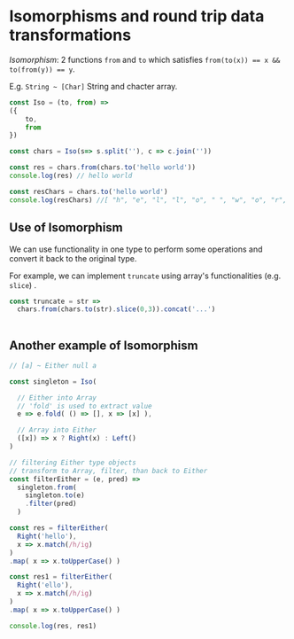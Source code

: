 # Isomorphisms and round trip data transformations

*Isomorphism*: 2 functions `from` and `to` which satisfies `from(to(x)) == x && to(from(y)) == y`. 

E.g. `String ~ [Char]` String and chacter array. 

```javascript
const Iso = (to, from) => 
({
    to, 
    from
})

const chars = Iso(s=> s.split(''), c => c.join(''))

const res = chars.from(chars.to('hello world'))
console.log(res) // hello world

const resChars = chars.to('hello world')
console.log(resChars) //[ "h", "e", "l", "l", "o", " ", "w", "o", "r", "l", "d" ]

```

## Use of Isomorphism

We can use functionality in one type to perform some operations and convert it back to the original type. 

For example, we can implement `truncate` using array's functionalities (e.g. `slice`) . 

```javascript
const truncate = str => 
  chars.from(chars.to(str).slice(0,3)).concat('...')
  
```

## Another example of Isomorphism

```javascript
// [a] ~ Either null a

const singleton = Iso(

  // Either into Array
  // 'fold' is used to extract value
  e => e.fold( () => [], x => [x] ),

  // Array into Either
  ([x]) => x ? Right(x) : Left()
)

// filtering Either type objects
// transform to Array, filter, than back to Either
const filterEither = (e, pred) =>
  singleton.from(
    singleton.to(e)
    .filter(pred)
  )

const res = filterEither(
  Right('hello'),
  x => x.match(/h/ig)
)
.map( x => x.toUpperCase() )

const res1 = filterEither(
  Right('ello'),
  x => x.match(/h/ig)
)
.map( x => x.toUpperCase() )

console.log(res, res1)
```